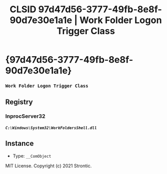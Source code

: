 ﻿---
title: "CLSID 97d47d56-3777-49fb-8e8f-90d7e30e1a1e | Work Folder Logon Trigger Class"
excerpt: What is COM-Object CLSID 97d47d56-3777-49fb-8e8f-90d7e30e1a1e?
---

# {97d47d56-3777-49fb-8e8f-90d7e30e1a1e}

### `Work Folder Logon Trigger Class`

## Registry


### InprocServer32

##### `C:\Windows\System32\WorkFoldersShell.dll`

## Instance

* Type: `__ComObject`

MIT License. Copyright (c) 2021 Strontic.


